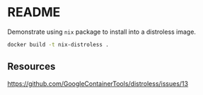 # README

Demonstrate using `nix` package to install into a distroless image.  


```sh
docker build -t nix-distroless .    
```

## Resources

https://github.com/GoogleContainerTools/distroless/issues/13